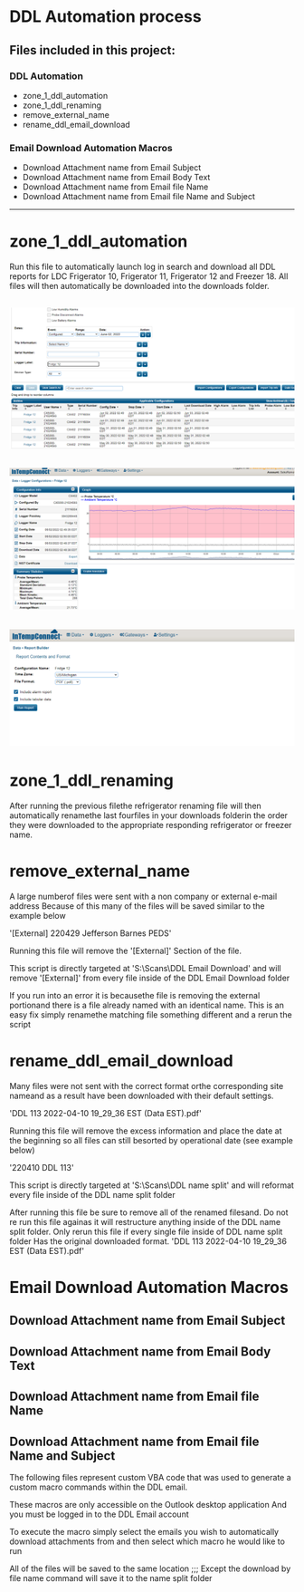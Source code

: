 # DDL Automation process

## Files included in this project:
### DDL Automation
- zone_1_ddl_automation
- zone_1_ddl_renaming
- remove_external_name
- rename_ddl_email_download

### Email Download Automation Macros
- Download Attachment name from Email Subject
- Download Attachment name from Email Body Text
- Download Attachment name from Email file Name
- Download Attachment name from Email file Name and Subject
---

# zone_1_ddl_automation
 Run this file to automatically launch log in search and download all DDL reports for LDC Frigerator 10, Frigerator 11, Frigerator 12 and Freezer 18. All files will then automatically be downloaded into the downloads folder.

 ![](img/Screenshot_0001.png)
 ---
 ![](img/Screenshot_0002.png)
 ---
 ![](img/Screenshot_0003.png)
 ---


# zone_1_ddl_renaming
 After running the previous filethe refrigerator renaming file will then automatically renamethe last fourfiles in your downloads folderin the order they were downloaded to the appropriate responding refrigerator or freezer name.

# remove_external_name
 A large numberof files were sent with a non company or external e-mail address Because of this many of the files will be saved similar to the example below 

 '[External] 220429 Jefferson Barnes PEDS'

 Running this file will remove the '[External]' Section of the file.

 This script is directly targeted at 'S:\Scans\DDL Email Download' and will remove '[External]' from every file inside of the DDL Email Download folder 

 If you run into an error it is becausethe file is removing the external portionand there is a file already named with an identical name. This is an easy fix simply renamethe matching file something different and a rerun the script

# rename_ddl_email_download
 Many files were not sent with the correct format orthe corresponding site nameand as a result have been downloaded with their default settings.

 'DDL 113 2022-04-10 19_29_36 EST (Data EST).pdf'

 Running this file will remove the excess information and place the date at the beginning so all files can still besorted by operational date 
 (see example below)

 '220410 DDL 113'

 This script is directly targeted at 'S:\Scans\DDL name split' and will reformat every file inside of the DDL name split folder

 After running this file be sure to remove all of the renamed filesand. Do not re run this file againas it will restructure anything inside of the DDL name split folder. Only rerun this file if every single file inside of DDL name split folder Has the original downloaded format.
 'DDL 113 2022-04-10 19_29_36 EST (Data EST).pdf'

 # Email Download Automation Macros

## Download Attachment name from Email Subject
## Download Attachment name from Email Body Text
## Download Attachment name from Email file Name
## Download Attachment name from Email file Name and Subject

The following files represent custom VBA code that was used to generate a custom macro commands within the DDL email.

These macros are only accessible on the Outlook desktop application And you must be logged in to the DDL Email account

To execute the macro simply select the emails you wish to automatically download attachments from and then select which macro he would like to run

All of the files will be saved to the same location ;;; Except the download by file name command will save it to the name split folder
